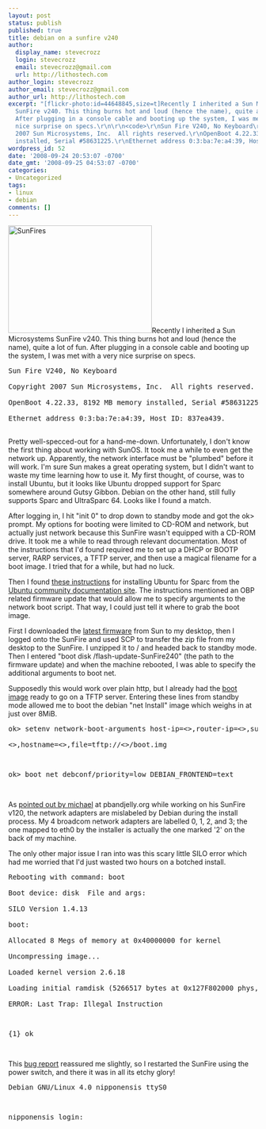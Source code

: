 ```yaml
---
layout: post
status: publish
published: true
title: debian on a sunfire v240
author:
  display_name: stevecrozz
  login: stevecrozz
  email: stevecrozz@gmail.com
  url: http://lithostech.com
author_login: stevecrozz
author_email: stevecrozz@gmail.com
author_url: http://lithostech.com
excerpt: "[flickr-photo:id=44648845,size=t]Recently I inherited a Sun Microsystems
  SunFire v240. This thing burns hot and loud (hence the name), quite a lot of fun.
  After plugging in a console cable and booting up the system, I was met with a very
  nice surprise on specs.\r\n\r\n<code>\r\nSun Fire V240, No Keyboard\r\nCopyright
  2007 Sun Microsystems, Inc.  All rights reserved.\r\nOpenBoot 4.22.33, 8192 MB memory
  installed, Serial #58631225.\r\nEthernet address 0:3:ba:7e:a4:39, Host ID: 837ea439.\r\n</code>\r\n\r\n"
wordpress_id: 52
date: '2008-09-24 20:53:07 -0700'
date_gmt: '2008-09-25 04:53:07 -0700'
categories:
- Uncategorized
tags:
- linux
- debian
comments: []
---
```

<p><a href="http://www.flickr.com/photos/rbitting/2941671464"><img src="http://lithostech.com/wp-content/uploads/2008/09/4136613234_dc76ee0d99_o2-290x217.jpg" alt="SunFires" width="290" height="217" class="alignleft size-medium wp-image-539" /></a>Recently I inherited a Sun Microsystems SunFire v240. This thing burns hot and loud (hence the name), quite a lot of fun. After plugging in a console cable and booting up the system, I was met with a very nice surprise on specs.</p></p>
<pre>
Sun Fire V240, No Keyboard<br />
Copyright 2007 Sun Microsystems, Inc.  All rights reserved.<br />
OpenBoot 4.22.33, 8192 MB memory installed, Serial #58631225.<br />
Ethernet address 0:3:ba:7e:a4:39, Host ID: 837ea439.<br />
</pre><a id="more"></a><a id="more-52"></a></p>
<p>Pretty well-specced-out for a hand-me-down. Unfortunately, I don't know the first thing about working with SunOS. It took me a while to even get the network up. Apparently, the network interface must be "plumbed" before it will work. I'm sure Sun makes a great operating system, but I didn't want to waste my time learning how to use it. My first thought, of course, was to install Ubuntu, but it looks like Ubuntu dropped support for Sparc somewhere around Gutsy Gibbon. Debian on the other hand, still fully supports Sparc and UltraSparc 64. Looks like I found a match.</p></p>
<p>After logging in, I hit "init 0" to drop down to standby mode and got the ok> prompt. My options for booting were limited to CD-ROM and network, but actually just network because this SunFire wasn't equipped with a CD-ROM drive. It took me a while to read through relevant documentation. Most of the instructions that I'd found required me to set up a DHCP or BOOTP server, RARP services, a TFTP server, and then use a magical filename for a boot image. I tried that for a while, but had no luck.</p></p>
<p>Then I found <a href="https://help.ubuntu.com/community/Installation/Sparc">these instructions</a> for installing Ubuntu for Sparc from the <a href="https://help.ubuntu.com/community/">Ubuntu community documentation site</a>. The instructions mentioned an OBP related firmware update that would allow me to specify arguments to the network boot script. That way, I could just tell it where to grab the boot image.</p></p>
<p>First I downloaded the <a href="http://sunsolve.sun.com/search/document.do?assetkey=1-21-121683-06-1">latest firmware</a> from Sun to my desktop, then I logged onto the SunFire and used SCP to transfer the zip file from my desktop to the SunFire. I unzipped it to / and headed back to standby mode. Then I entered "boot disk /flash-update-SunFire240" (the path to the firmware update) and when the machine rebooted, I was able to specify the additional arguments to boot net.</p></p>
<p>Supposedly this would work over plain http, but I already had the <a href="http://www.debian.org/ports/sparc/">boot image</a> ready to go on a TFTP server. Entering these lines from standby mode allowed me to boot the debian "net Install" image which weighs in at just over 8MiB.</p></p>
<pre>
ok> setenv network-boot-arguments host-ip=<<MY_IP>>,router-ip=<<MY_ROUTER>>,subnet=mask=<br />
<<MY_SUBNET>>,hostname=<<MY_HOSTNAME>>,file=tftp://<<TFTP_ADDRESS>>/boot.img</p>
<p>ok> boot net debconf/priority=low DEBIAN_FRONTEND=text<br />
</pre></p>
<p>As <a href="http://www.pbandjelly.org/2007/12/debian-on-sunfire-v120/">pointed out by michael</a> at pbandjelly.org while working on his SunFire v120, the network adapters are mislabeled by Debian during the install process. My 4 broadcom network adapters are labelled 0, 1, 2, and 3; the one mapped to eth0 by the installer is actually the one marked '2' on the back of my machine.</p></p>
<p>The only other major issue I ran into was this scary little SILO error which had me worried that I'd just wasted two hours on a botched install.</p></p>
<pre>
Rebooting with command: boot<br />
Boot device: disk  File and args:<br />
SILO Version 1.4.13<br />
boot:<br />
Allocated 8 Megs of memory at 0x40000000 for kernel<br />
Uncompressing image...<br />
Loaded kernel version 2.6.18<br />
Loading initial ramdisk (5266517 bytes at 0x127F802000 phys, 0x40C00000 virt)...<br />
ERROR: Last Trap: Illegal Instruction</p>
<p>{1} ok<br />
</pre></p>
<p>This <a href="https://bugs.launchpad.net/ubuntu/hoary/+source/silo/+bug/40119">bug report</a> reassured me slightly, so I restarted the SunFire using the power switch, and there it was in all its etchy glory!</p></p>
<pre>
Debian GNU/Linux 4.0 nipponensis ttyS0</p>
<p>nipponensis login:<br />
</pre></p>
